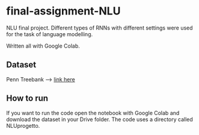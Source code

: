 # final-assignment-NLU

NLU final project. Different types of RNNs with different settings were used for the task of language modelling.

Written all with Google Colab.

## Dataset
Penn Treebank --> [link here](https://deepai.org/dataset/penn-treebank)

## How to run
If you want to run the code open the notebook with Google Colab and download the dataset in your Drive folder. The code uses a directory called NLUprogetto.
